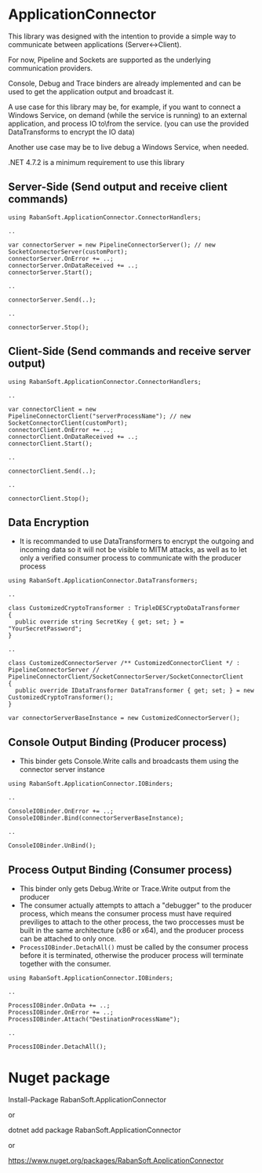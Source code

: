 # ApplicationConnector
This library was designed with the intention to provide a simple way to communicate between applications (Server<->Client).

For now, Pipeline and Sockets are supported as the underlying communication providers.


Console, Debug and Trace binders are already implemented and can be used to get the application output and broadcast it.

A use case for this library may be, for example, if you want to connect a Windows Service, on demand (while the service is running) to an external application, and process IO to\from the service. (you can use the provided DataTransforms to encrypt the IO data)

Another use case may be to live debug a Windows Service, when needed.

.NET 4.7.2 is a minimum requirement to use this library

## Server-Side (Send output and receive client commands)
```
using RabanSoft.ApplicationConnector.ConnectorHandlers;

..

var connectorServer = new PipelineConnectorServer(); // new SocketConnectorServer(customPort);
connectorServer.OnError += ..;
connectorServer.OnDataReceived += ..;
connectorServer.Start();

..

connectorServer.Send(..);

..

connectorServer.Stop();
```

## Client-Side (Send commands and receive server output)
```
using RabanSoft.ApplicationConnector.ConnectorHandlers;

..

var connectorClient = new PipelineConnectorClient("serverProcessName"); // new SocketConnectorClient(customPort);
connectorClient.OnError += ..;
connectorClient.OnDataReceived += ..;
connectorClient.Start();

..

connectorClient.Send(..);

..

connectorClient.Stop();
```

## Data Encryption
* It is recommanded to use DataTransformers to encrypt the outgoing and incoming data so it will not be visible to MITM attacks, as well as to let only a verified consumer process to communicate with the producer process
```
using RabanSoft.ApplicationConnector.DataTransformers;

..

class CustomizedCryptoTransformer : TripleDESCryptoDataTransformer
{
  public override string SecretKey { get; set; } = "YourSecretPassword";
}

..

class CustomizedConnectorServer /** CustomizedConnectorClient */ : PipelineConnectorServer // PipelineConnectorClient/SocketConnectorServer/SocketConnectorClient
{
  public override IDataTransformer DataTransformer { get; set; } = new CustomizedCryptoTransformer();
}

var connectorServerBaseInstance = new CustomizedConnectorServer();
```

## Console Output Binding (Producer process)
* This binder gets Console.Write calls and broadcasts them using the connector server instance
```
using RabanSoft.ApplicationConnector.IOBinders;

..

ConsoleIOBinder.OnError += ..;
ConsoleIOBinder.Bind(connectorServerBaseInstance);

..

ConsoleIOBinder.UnBind();
```

## Process Output Binding (Consumer process)
* This binder only gets Debug.Write or Trace.Write output from the producer
* The consumer actually attempts to attach a "debugger" to the producer process, which means the consumer process must have required previliges to attach to the other process, the two proccesses must be built in the same architecture (x86 or x64), and the producer process can be attached to only once.
* <code>ProcessIOBinder.DetachAll()</code> must be called by the consumer process before it is terminated, otherwise the producer process will terminate together with the consumer.
```
using RabanSoft.ApplicationConnector.IOBinders;

..

ProcessIOBinder.OnData += ..;
ProcessIOBinder.OnError += ..;
ProcessIOBinder.Attach("DestinationProcessName");

..

ProcessIOBinder.DetachAll();
```

# Nuget package
Install-Package RabanSoft.ApplicationConnector

or

dotnet add package RabanSoft.ApplicationConnector

or

https://www.nuget.org/packages/RabanSoft.ApplicationConnector
